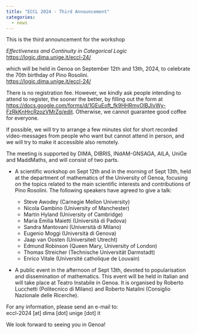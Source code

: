 ```yaml
---
title: "ECCL 2024 - Third Announcement"
categories:
  - news 
--- 
```


This is the third announcement for the workshop

*Effectiveness and Continuity in Categorical Logic*
https://logic.dima.unige.it/eccl-24/

which will be held in Genoa on September 12th and 13th, 2024, to celebrate the 70th birthday of Pino Rosolini.  
<https://logic.dima.unige.it/eccl-24/>

There is no registration fee. However, we kindly ask people intending to attend to register, the sooner the better, by filling out the form at <https://docs.google.com/forms/d/1GEuEoft_fk9HHRmyOlBJIvWy-FzRkKnHrcRzozVMrZg/edit>.
Otherwise, we cannot guarantee good coffee for everyone.

If possible, we will try to arrange a few minutes slot for short recorded video-messages from people who want but cannot attend in person, and we will try to make it accessible also remotely.

The meeting is supported by DIMA, DIBRIS, INdAM-GNSAGA, AILA, UniGe and MaddMaths, and will consist of two parts.

- A scientific workshop on Sept 12th and in the morning of Sept 13th, held at the department of mathematics of the University of Genoa, focusing on the topics related to the main scientific interests and contributions of Pino Rosolini.
The following speakers have agreed to give a talk:
  * Steve Awodey (Carnegie Mellon University)
  * Nicola Gambino (University of Manchester)
  * Martin Hyland (University of Cambridge)
  * Maria Emilia Maietti (Università di Padova)
  * Sandra Mantovani (Università di Milano)
  * Eugenio Moggi (Università di Genova)
  * Jaap van Oosten (Universiteit Utrecht)
  * Edmund Robinson (Queen Mary, University of London)
  * Thomas Streicher (Technische Universität Darmstadt)
  * Enrico Vitale (Université catholique de Louvain)

- A public event in the afternoon of Sept 13th, devoted to popularisation and dissemination of mathematics. This event will be held in Italian and will take place at Teatro Instabile in Genoa. It is organised by Roberto Lucchetti (Politecnico di Milano) and Roberto Natalini (Consiglio Nazionale delle Ricerche).

For any information, please send an e-mail to:  
eccl-2024 [at] dima [dot] unige [dot] it

We look forward to seeing you in Genoa!


